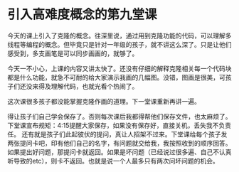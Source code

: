 # 引入高难度概念的第九堂课

今天的课上引入了克隆的概念。往深里说，通过用到克隆功能的代码，可以理解多线程等编程的概念。但毕竟只是针对一年级的孩子，就不讲这么深了。只是让他们感受到，多支画笔是可以同步画画的，就够了。

今天一不小心，上课的内容又讲太快了。还没有仔细的解释克隆相关每一个代码块都是什么功能，就急不可耐的给大家演示我画的几幅图。没错，图画是很美，可孩子们还没来得及理解代码，也就光看个热闹了。

这次课很多孩子都没能掌握克隆作画的道理。下一堂课重新再讲一遍。

得让孩子们自己学会保存了。否则每次课后我都得帮他们保存文件，也太麻烦了。下堂课宣布规矩：4:15提醒大家保存，如果没有保存好，直接关机，丢失我不负责任。
还有就是孩子们此起彼伏的提问，真让人招架不过来。下堂课给每个孩子发两张提问卡吧，印有他们自己的名字，有问题就交给我，我按照收到的顺序回答。如果提出好问题，那提问卡就返回。如果是坏问题（已经说过很多遍、自己不认真听导致的etc），则卡不返回。也就是说一个人最多只有两次问坏问题的机会。

